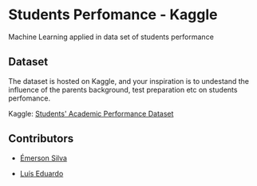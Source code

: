 # Students Perfomance - Kaggle 
Machine Learning applied in data set of students performance

## Dataset 

The dataset is hosted on Kaggle, and your inspiration is to undestand the influence of the parents background, test preparation etc on students perfomance.   

Kaggle: [Students' Academic Performance Dataset](https://www.kaggle.com/aljarah/xAPI-Edu-Data)

## Contributors

   - [Émerson Silva](https://github.com/silvaemerson)

   - [Luís Eduardo](https://github.com/luiseduardogfranca)

